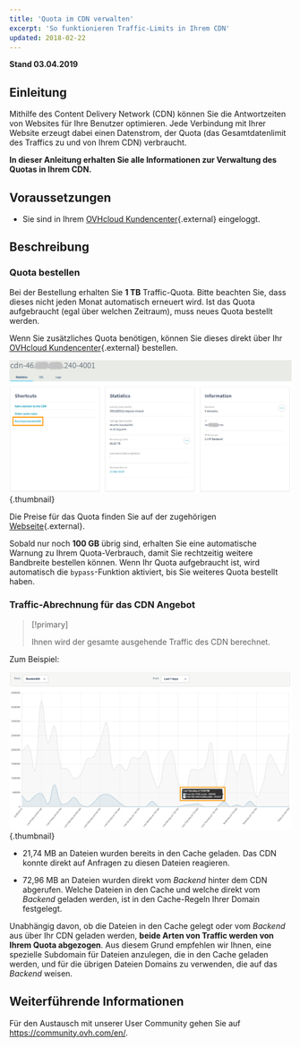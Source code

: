 ```yaml
---
title: 'Quota im CDN verwalten'
excerpt: 'So funktionieren Traffic-Limits in Ihrem CDN'
updated: 2018-02-22
---
```


**Stand 03.04.2019**

## Einleitung

Mithilfe des Content Delivery Network (CDN) können Sie die Antwortzeiten von Websites für Ihre Benutzer optimieren. Jede Verbindung mit Ihrer Website erzeugt dabei einen Datenstrom, der Quota (das Gesamtdatenlimit des Traffics zu und von Ihrem CDN) verbraucht.

**In dieser Anleitung erhalten Sie alle Informationen zur Verwaltung des Quotas in Ihrem CDN.**


## Voraussetzungen

- Sie sind in Ihrem [OVHcloud Kundencenter](https://www.ovh.com/auth/?action=gotomanager&from=https://www.ovh.de/&ovhSubsidiary=de){.external} eingeloggt.


## Beschreibung

### Quota bestellen

Bei der Bestellung erhalten Sie **1 TB** Traffic-Quota. Bitte beachten Sie, dass dieses nicht jeden Monat automatisch erneuert wird. Ist das Quota aufgebraucht (egal über welchen Zeitraum), muss neues Quota bestellt werden.

Wenn Sie zusätzliches Quota benötigen, können Sie dieses direkt über Ihr [OVHcloud Kundencenter](https://www.ovh.com/auth/?action=gotomanager&from=https://www.ovh.de/&ovhSubsidiary=de){.external} bestellen.

![Quota hinzufügen](images/add_quota.png){.thumbnail}


Die Preise für das Quota finden Sie auf der zugehörigen [Webseite](https://www.ovh.de/cdn/infrastructure/){.external}.

Sobald nur noch **100 GB** übrig sind, erhalten Sie eine automatische Warnung zu Ihrem Quota-Verbrauch, damit Sie rechtzeitig weitere Bandbreite bestellen können. Wenn Ihr Quota aufgebraucht ist, wird automatisch die `bypass`-Funktion aktiviert, bis Sie weiteres Quota bestellt haben.


### Traffic-Abrechnung für das CDN Angebot

> [!primary]
>
> Ihnen wird der gesamte ausgehende Traffic des CDN berechnet.  
>

Zum Beispiel:

![Quota-Verbrauch](images/quota_used.png){.thumbnail}


- 21,74 MB an Dateien wurden bereits in den Cache geladen. Das CDN konnte direkt auf Anfragen zu diesen Dateien reagieren.

- 72,96 MB an Dateien wurden direkt vom *Backend* hinter dem CDN abgerufen. Welche Dateien in den Cache und welche direkt vom *Backend* geladen werden, ist in den Cache-Regeln Ihrer Domain festgelegt.


Unabhängig davon, ob die Dateien in den Cache gelegt oder vom *Backend* aus über Ihr CDN geladen werden, **beide Arten von Traffic werden von Ihrem Quota abgezogen**. Aus diesem Grund empfehlen wir Ihnen, eine spezielle Subdomain für Dateien anzulegen, die in den Cache geladen werden, und für die übrigen Dateien Domains zu verwenden, die auf das *Backend* weisen.


## Weiterführende Informationen

Für den Austausch mit unserer User Community gehen Sie auf <https://community.ovh.com/en/>.